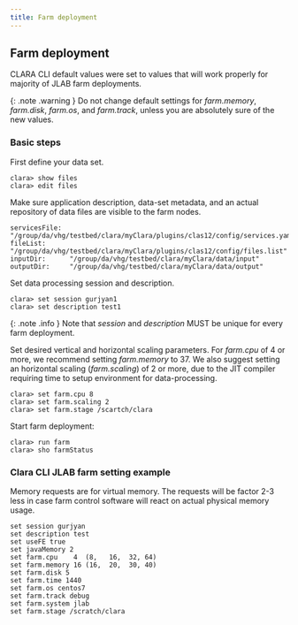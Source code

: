 ```yaml
---
title: Farm deployment
---
```

## Farm deployment

CLARA CLI default values were set to values that will work properly
for majority of JLAB farm deployments.

{: .note .warning }
Do not change default settings for *farm.memory*,
*farm.disk*, *farm.os*, and *farm.track*, unless
you are absolutely sure of the new values.

### Basic steps

First define your data set.
```
clara> show files
clara> edit files
```

Make sure application description, data-set metadata, and an actual
repository of data files are visible to the farm nodes.

```
servicesFile:  "/group/da/vhg/testbed/clara/myClara/plugins/clas12/config/services.yaml"
fileList:      "/group/da/vhg/testbed/clara/myClara/plugins/clas12/config/files.list"
inputDir:      "/group/da/vhg/testbed/clara/myClara/data/input"
outputDir:     "/group/da/vhg/testbed/clara/myClara/data/output"
```

Set data processing session and description.

```
clara> set session gurjyan1
clara> set description test1
```

{: .note .info }
Note that *session* and *description* MUST be unique for every farm deployment.

Set desired vertical and horizontal scaling parameters.
For *farm.cpu* of 4 or more, we recommend setting *farm.memory* to 37.
We also suggest setting an horizontal scaling (*farm.scaling*) of 2 or more,
due to the JIT compiler requiring time to setup environment for data-processing.
```
clara> set farm.cpu 8
clara> set farm.scaling 2
clara> set farm.stage /scartch/clara
```

Start farm deployment:
```
clara> run farm
clara> sho farmStatus
```
### Clara CLI JLAB farm setting example

Memory requests are for virtual memory. The requests will be factor 2-3 less in case
farm control software will react on actual physical memory usage.
```
set session gurjyan
set description test
set useFE true
set javaMemory 2
set farm.cpu    4  (8,   16,  32, 64)
set farm.memory 16 (16,  20,  30, 40)
set farm.disk 5
set farm.time 1440
set farm.os centos7
set farm.track debug
set farm.system jlab
set farm.stage /scratch/clara

```


